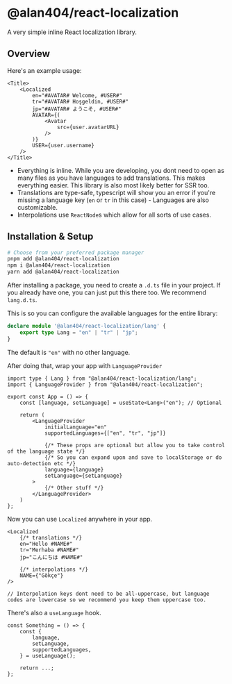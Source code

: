 # @alan404/react-localization

A very simple inline React localization library.

## Overview

Here's an example usage:

```tsx
<Title>
    <Localized
        en="#AVATAR# Welcome, #USER#"
        tr="#AVATAR# Hoşgeldin, #USER#"
        jp="#AVATAR# ようこそ, #USER#"
        AVATAR={(
            <Avatar
                src={user.avatarURL}
            />
        )}
        USER={user.username}
    />
</Title>
```

- Everything is inline. While you are developing, you dont need to open as many files as you have languages to add translations. This makes everything easier. This library is also most likely better for SSR too.
- Translations are type-safe, typescript will show you an error if you're missing a language key (`en` or `tr` in this case) - Languages are also customizable.
- Interpolations use `ReactNode`s which allow for all sorts of use cases.

## Installation & Setup

```sh
# Choose from your preferred package manager
pnpm add @alan404/react-localization
npm i @alan404/react-localization
yarn add @alan404/react-localization
```

After installing a package, you need to create a `.d.ts` file in your project. If you already have one, you can just put this there too. We recommend `lang.d.ts`.

This is so you can configure the available languages for the entire library:

```ts
declare module '@alan404/react-localization/lang' {
    export type Lang = "en" | "tr" | "jp";
}
```

The default is `"en"` with no other language.

After doing that, wrap your app with `LanguageProvider`

```tsx
import type { Lang } from "@alan404/react-localization/lang";
import { LanguageProvider } from "@alan404/react-localization";

export const App = () => {
    const [language, setLanguage] = useState<Lang>("en"); // Optional

    return (
        <LanguageProvider
            initialLanguage="en"
            supportedLanguages={["en", "tr", "jp"]}

            {/* These props are optional but allow you to take control of the language state */}
            {/* So you can expand upon and save to localStorage or do auto-detection etc */}
            language={language}
            setLanguage={setLanguage}
        >
            {/* Other stuff */}
        </LanguageProvider>
    )
};
```

Now you can use `Localized` anywhere in your app.

```tsx
<Localized
    {/* translations */}
    en="Hello #NAME#"
    tr="Merhaba #NAME#"
    jp="こんにちは #NAME#"

    {/* interpolations */}
    NAME={"Gökçe"}
/>

// Interpolation keys dont need to be all-uppercase, but language codes are lowercase so we recommend you keep them uppercase too.
```

There's also a `useLanguage` hook.

```tsx
const Something = () => {
    const {
        language,
        setLanguage,
        supportedLanguages,
    } = useLanguage();

    return ...;
};
```
